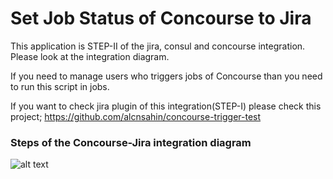 ﻿# Set Job Status of Concourse to Jira

This application is STEP-II of the jira, consul and concourse integration. Please look at the integration diagram. 

If you need to manage users who triggers jobs of Concourse than you need to run this script in jobs.

If you want to check jira plugin of this integration(STEP-I) please check this project;
https://github.com/alcnsahin/concourse-trigger-test

### Steps of the Concourse-Jira integration diagram
![alt text](http://devament.com/static/assets/concourse/concourse-jira-integration.jpeg)
